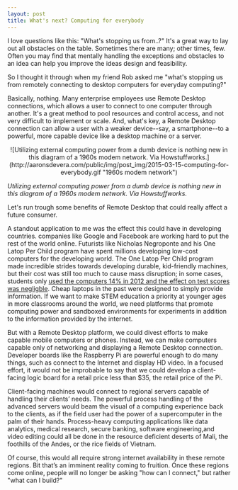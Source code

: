 ```yaml
---
layout: post
title: What's next? Computing for everybody
---
```


I love questions like this: "What's stopping us from..?" It's a great way to lay out all obstacles on the table. Sometimes there are many; other times, few. Often you may find that mentally handling the exceptions and obstacles to an idea can help you improve the ideas design and feasibility.

So I thought it through when my friend Rob asked me "what's stopping us from remotely connecting to desktop computers for everyday computing?"

Basically, nothing. Many enterprise employees use Remote Desktop connections, which allows a user to connect to one computer through another. It's a great method to pool resources and control access, and not very difficult to implement or scale. And, what's key, a Remote Desktop connection can allow a user with a weaker device--say, a smartphone--to a powerful, more capable device like a desktop machine or a server.

<center>![Utilizing external computing power from a dumb device is nothing new in this diagram of a 1960s modem network. Via Howstuffworks.](http://aaronsdevera.com/public/img/post_img/2015-03-15-computing-for-everybody.gif "1960s modem network")
</center>

*Utilizing external computing power from a dumb device is nothing new in this diagram of a 1960s modem network. Via Howstuffworks.*



Let's run trough some benefits of Remote Desktop that could really affect a future consumer.

A standout application to me was the effect this could have in developing countries. companies like Google and Facebook are working hard to put the rest of the world online. Futurists like Nicholas Negroponte and his One Latop Per Child program have spent millions developing low-cost computers for the developing world. The One Latop Per Child program made incredible strides towards developing durable, kid-friendly machines, but their cost was still too much to cause mass disruption; in some cases, students only [used the computers 14% in 2012 and the effect on test scores was negligble](https://en.wikipedia.org/wiki/One_Laptop_per_Child#Regional_responses). Cheap laptops in the past were designed to simply provide information. If we want to make STEM education a priority at younger ages in more classrooms around the world, we need platforms that promote computing power and sandboxed environments for experiments in addition to the information provided by the internet.

But with a Remote Desktop platform, we could divest efforts to make capable mobile computers or phones. Instead, we can make computers capable only of networking and displaying a Remote Desktop connection. Developer boards like the Raspberry Pi are powerful enough to do many things, such as connect to the Internet and display HD video. In a focused effort, it would not be improbable to say that we could develop a client-facing logic board  for a retail price less than $35, the retail price of the Pi.

Client-facing machines would connect to regional servers capable of handling their clients’ needs. The powerful process handling of the advanced servers would beam the visual of a computing experience back to the clients, as if the field user had the power of a supercomputer in the palm of their hands. Process-heavy computing applications like data analytics, medical research, secure banking, software engineering,and video editing could all be done in the resource deficient deserts of Mali, the foothills of the Andes, or the rice fields of Vietnam.

Of course, this would all require strong internet availability in these remote regions. Bit that’s an imminent reality coming to fruition. Once these regions come online, people will no longer be asking "how can I connect," but rather "what can I build?"